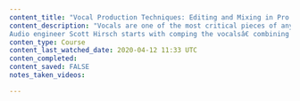 ```yaml
---
content_title: "Vocal Production Techniques: Editing and Mixing in Pro Tools"
content_description: "Vocals are one of the most critical pieces of any song. No other instrument has as much power or influence. But almost every vocal track can benefit from some post-production. _Vocal Production Techniques_ introduces editing and mixing techniques for the most popular DAWs. This course focuses on Pro Tools.   
Audio engineer Scott Hirsch starts with comping the vocalsâ€ combining the best performances into one final vocal master take. He explains how to edit out breaths and other noises and fabricate a doubling effect for additional texture and vibe, and then brings in some plugins into the mixâ€ Antares Auto-Tune, Melodyne, and iZotopeâ€to tune vocals and create more interesting soundscapes. In the 'Mixing' chapter, Scott enhances the sound of the vocals with EQ, compression, reverb, delay, and automation, adding life and motion to the song. The final track demonstrates everything you can do to maximize the effectiveness of vocals with Pro Tools."
conten_type: Course
content_last_watched_date: 2020-04-12 11:33 UTC
conten_completed:
content_saved: FALSE
notes_taken_videos:

---
```

